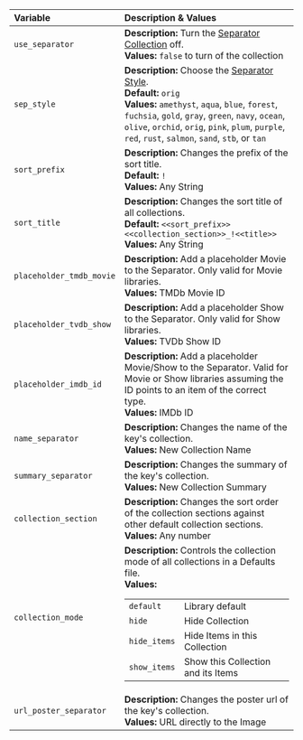 
| Variable                 | Description & Values                                                                                                                                                                                                                                                                                                                                                                                           |
|:-------------------------|:---------------------------------------------------------------------------------------------------------------------------------------------------------------------------------------------------------------------------------------------------------------------------------------------------------------------------------------------------------------------------------------------------------------|
| `use_separator`          | **Description:** Turn the [Separator Collection](separators.md#use-separators) off.<br>**Values:** `false` to turn of the collection                                                                                                                                                                                                                                                                           |
| `sep_style`              | **Description:** Choose the [Separator Style](separators.md#separator-styles).<br>**Default:** `orig`<br>**Values:** `amethyst`, `aqua`, `blue`, `forest`, `fuchsia`, `gold`, `gray`, `green`, `navy`, `ocean`, `olive`, `orchid`, `orig`, `pink`, `plum`, `purple`, `red`, `rust`, `salmon`, `sand`, `stb`, or `tan`                                                                                          |         
| `sort_prefix`            | **Description:** Changes the prefix of the sort title.<br>**Default:** `!`<br>**Values:** Any String                                                                                                                                                                                                                                                                                                           |
| `sort_title`             | **Description:** Changes the sort title of all collections.<br>**Default:** `<<sort_prefix>><<collection_section>>_!<<title>>`<br>**Values:** Any String                                                                                                                                                                                                                                                       |
| `placeholder_tmdb_movie` | **Description:** Add a placeholder Movie to the Separator.  Only valid for Movie libraries.<br>**Values:** TMDb Movie ID                                                                                                                                                                                                                                                                                       |
| `placeholder_tvdb_show`  | **Description:** Add a placeholder Show to the Separator.  Only valid for Show libraries.<br>**Values:** TVDb Show ID                                                                                                                                                                                                                                                                                          |
| `placeholder_imdb_id`    | **Description:** Add a placeholder Movie/Show to the Separator.  Valid for Movie or Show libraries assuming the ID points to an item of the correct type.<br>**Values:** IMDb ID                                                                                                                                                                                                                               |
| `name_separator`         | **Description:** Changes the name of the key's collection.<br>**Values:** New Collection Name                                                                                                                                                                                                                                                                                                        |
| `summary_separator`      | **Description:** Changes the summary of the key's collection.<br>**Values:** New Collection Summary                                                                                                                                                                                                                                                                                                  |
| `collection_section`     | **Description:** Changes the sort order of the collection sections against other default collection sections.<br>**Values:** Any number                                                                                                                                                                                                                                                                        |
| `collection_mode`        | **Description:** Controls the collection mode of all collections in a Defaults file.<br>**Values:**<table class="clearTable"><tr><td>`default`</td><td>Library default</td></tr><tr><td>`hide`</td><td>Hide Collection</td></tr><tr><td>`hide_items`</td><td>Hide Items in this Collection</td></tr><tr><td>`show_items`</td><td>Show this Collection and its Items</td></tr></table>                          |
| `url_poster_separator`   | **Description:** Changes the poster url of the key's collection.<br>**Values:** URL directly to the Image                                                                                                                                                                                                                                                                                            |
